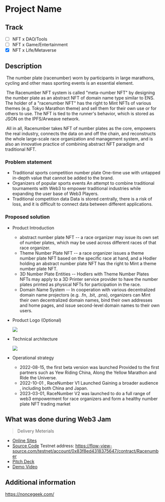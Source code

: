 # Project Name

## Track

- [ ] NFT x DAO/Tools
- [ ] NFT x Game/Entertainment
- [x] NFT x Life/Metaverse

## Description

​	The number plate (racenumber) worn by participants in large marathons, cycling and other mass sporting events is an essential element.

​	The Racenumber NFT system is called "meta-number NFT" by designing the number plate as an abstract NFT of domain name type similar to ENS. The holder of a "racenumber NFT" has the right to Mint NFTs of various themes (e.g. Tokyo Marathon theme) and sell them for their own use or for others to use.
The NFT is tied to the runner's behavior, which is stored as JSON on the IPFS/Arweave network.

​	All in all, Racenumber takes NFT of number plates as the core, empowers the real industry, connects the data on and off the chain, and reconstructs the whole large-scale race organization and management system, and is also an innovative practice of combining abstract NFT paradigm and traditional NFT.

### Problem statement

- Traditional sports competition number plate One-time use with untapped in-depth value that cannot be added to the brand.
- Organizers of popular sports events An attempt to combine traditional tournaments with Web3 to empower traditional industries while expanding the user base of Web3 Players.
- Traditional competition data Data is stored centrally, there is a risk of loss, and it is difficult to connect data between different applications.

### Proposed solution

- Product Introduction
  - abstract number plate NFT -- a race organizer may issue its own set of number plates, which may be used across different races of that race organizer.
  - Theme Number Plate NFT -- a race organizer issues a theme number plate NFT based on the specific race at hand, and a Hodler holding an abstract number plate NFT has the right to Mint a theme number plate NFT.
  - 3D Number Plate Entities -- Hodlers with Theme Number Plates NFTs may apply to a 3D Printer service provider to have the number plates printed as physical NFTs for participation in the race.
  - Domain Name System -- In cooperation with various decentralized domain name projectors (e.g. .fn, .bit, .pns), organizers can Mint their own decentralized domain names, bind their own addresses and home pages, and issue second-level domain names to their own users.


- Product Logo (Optional)

  ![](https://user-images.githubusercontent.com/45918704/182024629-9d787b3d-e53b-411a-95a3-f3a948d56c3b.png)

- Technical architecture

  ![](https://user-images.githubusercontent.com/57781136/183919976-6b385711-6314-419d-b497-8ba4dd43c086.png)

- Operational strategy

  - 2022-08-15, the first beta version was launched
    Provided to the first partners such as Yew Riding China, Along the Yellow Marathon and Ride the Universe.
  - 2022-10-01 , RaceNumber V1 Launched Gaining a broader audience , including both China and Japan.
  - 2023-03-01, RaceNumber V2 was launched to do a full range of web3 empowerment for race organizers and form a healthy number plate NFT trading market

## What was done during Web3 Jam

> Delivery Meterials

- [Online Sites](https://racenumber.xyz)
- [Source Code](./src/) Testnet address: https://flow-view-source.com/testnet/account/0x83f8ed4318375647/contract/Racenumber
- [Pitch Deck](./docs/deck.pdf) 
- [Demo Video](./docs/demo.mp4) 

## Additional information

https://noncegeek.com/
